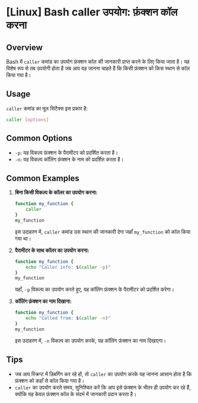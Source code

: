 # [Linux] Bash caller उपयोग: फ़ंक्शन कॉल करना

## Overview
Bash में `caller` कमांड का उपयोग फ़ंक्शन कॉल की जानकारी प्राप्त करने के लिए किया जाता है। यह विशेष रूप से तब उपयोगी होता है जब आप यह जानना चाहते हैं कि किसी फ़ंक्शन को किस स्थान से कॉल किया गया है।

## Usage
`caller` कमांड का मूल सिंटैक्स इस प्रकार है:

```bash
caller [options]
```

## Common Options
- `-p`: यह विकल्प फ़ंक्शन के पैरामीटर को प्रदर्शित करता है।
- `-n`: यह विकल्प कॉलिंग फ़ंक्शन के नाम को प्रदर्शित करता है।

## Common Examples
1. **बिना किसी विकल्प के कॉलर का उपयोग करना:**

   ```bash
   function my_function {
       caller
   }
   my_function
   ```

   इस उदाहरण में, `caller` कमांड उस स्थान की जानकारी देगा जहाँ `my_function` को कॉल किया गया था।

2. **पैरामीटर के साथ कॉलर का उपयोग करना:**

   ```bash
   function my_function {
       echo "Caller info: $(caller -p)"
   }
   my_function
   ```

   यहाँ, `-p` विकल्प का उपयोग करते हुए, यह कॉलिंग फ़ंक्शन के पैरामीटर को प्रदर्शित करेगा।

3. **कॉलिंग फ़ंक्शन का नाम दिखाना:**

   ```bash
   function my_function {
       echo "Called from: $(caller -n)"
   }
   my_function
   ```

   इस उदाहरण में, `-n` विकल्प का उपयोग करके, यह कॉलिंग फ़ंक्शन का नाम दिखाएगा।

## Tips
- जब आप स्क्रिप्ट में डिबगिंग कर रहे हों, तो `caller` का उपयोग करके यह जानना आसान होता है कि फ़ंक्शन को कहाँ से कॉल किया गया है।
- `caller` का उपयोग करते समय, सुनिश्चित करें कि आप इसे फ़ंक्शन के भीतर ही उपयोग कर रहे हैं, क्योंकि यह केवल फ़ंक्शन कॉल के संदर्भ में जानकारी प्रदान करता है।